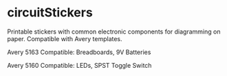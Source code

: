 # circuitStickers
Printable stickers with common electronic components for diagramming on paper.  Compatible with Avery templates.

Avery 5163 Compatible:
Breadboards,
9V Batteries

Avery 5160 Compatible:
LEDs,
SPST Toggle Switch

